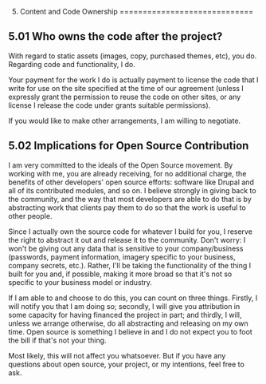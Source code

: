 5. Content and Code Ownership
=============================

5.01 Who owns the code after the project?
-----------------------------------------

With regard to static assets (images, copy, purchased themes, etc), you do. Regarding code and functionality, I do.

Your payment for the work I do is actually payment to license the code that
I write for use on the site specified at the time of our agreement (unless
I expressly grant the permission to reuse the code on other sites, or any
license I release the code under grants suitable permissions).

If you would like to make other arrangements, I am willing to negotiate.

5.02 Implications for Open Source Contribution
----------------------------------------------

I am very committed to the ideals of the Open Source movement. By working with
me, you are already receiving, for no additional charge, the benefits of other
developers' open source efforts: software like Drupal and all of its
contributed modules, and so on. I believe strongly in giving back to the
community, and the way that most developers are able to do that is by
abstracting work that clients pay them to do so that the work is useful to
other people.

Since I actually own the source code for whatever I build for you, I reserve
the right to abstract it out and release it to the community. Don't worry:
I won't be giving out any data that is sensitive to your company/business
(passwords, payment information, imagery specific to your business, company secrets, etc.). Rather, I'll be taking
the functionality of the thing I built for you and, if possible, making it more
broad so that it's not so specific to your business model or industry. 

If I am able to and choose to do this, you can count on three things. Firstly,
I will notify you that I am doing so; secondly, I will give you attribution in
some capacity for having financed the project in part; and thirdly, I will,
unless we arrange otherwise, do all abstracting and releasing on my own time.
Open source is something I believe in and I do not expect you to foot the bill
if that's not your thing.

Most likely, this will not affect you whatsoever. But if you have any questions
about open source, your project, or my intentions, feel free to ask.
